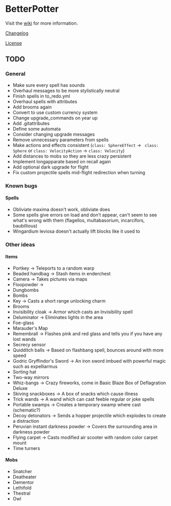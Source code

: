 # BetterPotter

Visit the [wiki](https://github.com/grisstyl/BetterPotter/wiki) for more information.

[Changelog](https://github.com/grisstyl/BetterPotter/blob/master/changelog.md)

[License](https://github.com/grisstyl/BetterPotter/blob/master/license.md)

## TODO

### General

* Make sure every spell has sounds
* Overhaul messages to be more stylistically neutral
* Finish spells in to_redo.yml
* Overhaul spells with attributes
* Add brooms again
* Convert to use custom currency system
* Change upgrade_commands on year up
* Add .gitattributes
* Define some automata
* Consider changing upgrade messages
* Remove unnecessary parameters from spells
* Make actions and effects consistent (`class: SphereEffect` -> ` class: Sphere` or `class: VelocityAction` -> `class: Velocity`)
* Add distances to mobs so they are less crazy persistent
* Implement longapparate based on recall again
* Add optional dark upgrade for flight
* Fix custom projectile spells mid-flight redirection when turning

### Known bugs

#### Spells

* Obliviate maxima doesn't work, obliviate does
* Some spells give errors on load and don't appear, can't seem to see what's wrong with them (flagellos, multabasorium, incarcifors, baubillious)
* Wingardium leviosa doesn't actually lift blocks like it used to

### Other ideas

#### Items

* Portkey -> Teleports to a random warp
* Beaded handbag -> Stash items in enderchest
* Camera -> Takes pictures via maps
* Floopowder ->
* Dungbombs
* Bombs
* Key -> Casts a short range unlocking charm
* Brooms
* Invisibility cloak -> Armor which casts an Invisibility spell
* Deluminator -> Eliminates lights in the area
* Foe-glass
* Marauder's Map
* Remembrall -> Flashes pink and red glass and tells you if you have any lost wands
* Secrecy sensor
* Quidditch balls -> Based on flashbang spell, bounces around with more speed
* Godric Gryffindor's Sword -> An iron sword imbued with powerful magic such as expelliarmus
* Sorting hat
* Two-way mirrors
* Whiz-bangs -> Crazy fireworks, come in Basic Blaze Box of Deflagration Deluxe
* Skiving snackboxes -> A box of snacks which cause illness
* Trick wands -> A wand which can cast feeble regular or joke spells
* Portable swamps -> Creates a temporary swamp where cast (schematic?)
* Decoy detonators -> Sends a hopper projectile which explodes to create a distraction
* Peruvian instant darkness powder -> Covers the surrounding area in darkness powder
* Flying carpet -> Casts modified air scooter with random color carpet mount
* Time turners

#### Mobs

* Snatcher
* Deatheater
* Dementor
* Lethifold
* Thestral
* Owl
